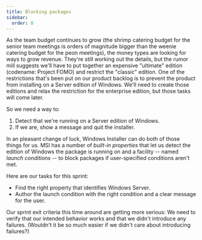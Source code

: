```yaml
---
title: Blocking packages
sidebar:
  order: 0
---
```

As the team budget continues to grow (the shrimp catering budget for the senior team meetings is orders of magnitude bigger than the weenie catering budget for the peon meetings), the money types are looking for ways to grow revenue. They're still working out the details, but the rumor mill suggests we'll have to put together an expensive "ultimate" edition (codename: Project FOMO) and restrict the "classic" edition. One of the restrictions that's been put on our product backlog is to prevent the product from installing on a Server edition of Windows. We'll need to create those editions and relax the restriction for the enterprise edition, but those tasks will come later.

So we need a way to:

1. Detect that we're running on a Server edition of Windows.
2. If we are, show a message and quit the installer.

In an pleasant change of luck, Windows Installer can do both of those things for us. MSI has a number of _built-in properties_ that let us detect the edition of Windows the package is running on and a facility -- named _launch conditions_ -- to block packages if user-specified conditions aren't met.

Here are our tasks for this sprint:

- Find the right property that identifies Windows Server.
- Author the launch condition with the right condition and a clear message for the user.

Our sprint exit criteria this time around are getting more serious: We need to verify that our intended behavior works and that we didn't introduce any failures. (Wouldn't it be so much easier if we didn't care about introducing failures?)

